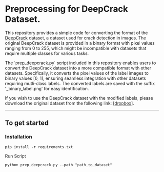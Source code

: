 # Preprocessing for DeepCrack Dataset.

This repository provides a simple code for converting the format of the [DeepCrack](https://github.com/yhlleo/DeepCrack) dataset, a dataset used for crack detection in images. The original DeepCrack dataset is provided in a binary format with pixel values ranging from 0 to 255, which might be incompatible with datasets that require multiple classes for various tasks.

The 'prep_deepcrack.py' script included in this repository enables users to convert the DeepCrack dataset into a more compatible format with other datasets. Specifically, it converts the pixel values of the label images to binary values \[0, 1\], ensuring seamless integration with other datasets requiring mutli-class labels. The converted labels are saved with the suffix '\_binary_label.png' for easy identification.

If you wish to use the DeepCrack dataset with the modified labels, please download the original dataset from the following link: \[[dropbox](https://www.dropbox.com/s/sfz7avv9zlathte/preprocessed_deepcrack.zip?dl=0)\].

---

## To get started

### Installation

```
pip install -r requirements.txt
```

Run Script

```
python prep_deepcrack.py --path "path_to_dataset"
```
